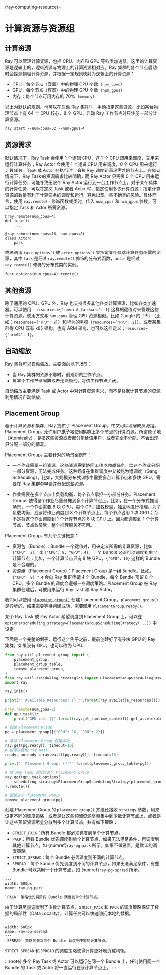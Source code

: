 (ray-computing-resource)=
# 计算资源与资源组

## 计算资源

Ray 可以管理计算资源，包括 CPU、内存和 GPU 等各类加速器。这里的计算资源是逻辑上的，逻辑资源与物理上的计算资源相对应。Ray 集群的各个节点启动时会探测物理计算资源，并根据一定规则映射为逻辑上的计算资源：

* CPU：每个节点（容器）中的物理 CPU 个数（`num_cpus`）
* GPU：每个节点（容器）中的物理 GPU 个数（`num_gpus`）
* 内存：每个节点可用内存的 70%（`memory`）

以上为默认的规则。也可以在启动 Ray 集群时，手动指定这些资源。比如某台物理节点上有 64 个 CPU 核心，8 个 GPU，启动 Ray 工作节点时只注册一部分计算资源。

```
ray start --num-cpus=32 --num-gpus=4
```

## 资源需求

默认情况下，Ray Task 会使用 1 个逻辑 CPU，这 1 个 CPU 既用来调度，又用来运行计算任务；Ray Actor 会使用 1 个逻辑 CPU 用来调度，0 个 CPU 用来运行计算任务。Task 或 Actor 在执行时，会被 Ray 调度到满足需求的节点上。在默认情况下，Ray Task 的资源需求比较明确，而 Ray Actor 只需要 0 个 CPU 用来运行计算任务，可能导致无限个 Ray Actor 运行到一台工作节点上。对于某个具体的计算任务，可以在定义 Task 或者 Actor 时，指定使用多少计算资源；指定计算资源的数量有利于计算任务的调度和运行，避免出现一些不确定的风险。具体而言，使用 `ray.remote()` 修饰函数或类时，传入 `num_cpus` 和 `num_gpus` 参数，可以指定 Task 和 Actor 所需资源。

```
@ray.remote(num_cpus=4)
def func():
    ...

@ray.remote(num_cpus=16, num_gpus=1)
class Actor:
    pass
```

或者调用 `task.options()` 或 `actor.options()` 来指定某个具体计算任务所需的资源，其中 `task` 是经过 `ray.remote()` 修饰的分布式函数，`actor` 是经过 `ray.remote()` 修饰的分布式类的实例。

```
func.options(num_cpus=4).remote()
```

## 其他资源

除了通用的 CPU、GPU 外，Ray 也支持很多其他各类计算资源，比如各类加速器。可以使用 `--resources={"special_hardware": 1}` 这样的键值对来管理这些计算资源。使用方式与 `num_gpus` 管理 GPU 资源相似。比如 Google 的 TPU （比如：`resources={"TPU": 2}`）和华为的昇腾（`resources={"NPU": 2}`）。或者某集群得 CPU 既有 x86 架构，也有 ARM 架构，也可以这样定义：`resources={"arm64": 1}`。

## 自动缩放

Ray 集群可以自动缩放，主要面向以下场景：

* 当 Ray 集群的资源不够时，创建新的工作节点。
* 当某个工作节点闲置或者无法启动，将该工作节点关闭。

自动缩放主要满足 Task 或 Actor 中对计算资源需求，而不是根据计算节点的资源利用情况自动缩放。

## Placement Group

基于计算资源和集群，Ray 提供了 Placement Group，中文可以理解成资源组。Placement Groups 允许用户**原子地**使用集群上多个节点的计算资源，所谓原子地（Atomically），是指这些资源或者都分配给该用户，或者完全不分配，不会出现只分配一部分的情况。

Placement Groups 主要针对的场景案例有：

* 一个作业需要一组资源，这些资源需要协同工作以完成任务，给这个作业分配一部分资源，无法完成任务。这种场景在集群调度中又被称为组调度（Gang Scheduling）。比如，大规模分布式训练中需要多台计算节点和多块 GPU，需要在 Ray 集群中申请并分配这些资源。

* 作业需要在多个节点上负载均衡，每个节点承担一小部分任务。Placement Groups 使得这个作业尽量分摊到多个计算节点上。比如，在一个分布式推理场景，一个作业需要 8 块 GPU，每个 GPU 加载模型，独立地进行推理。为了负载均衡，应该将作业调度到 8 个计算节点上，每个节点占用 1 块 GPU；而不是将这个作业调度到 1 个计算节点的 8 块 GPU 上。因为都调度到 1 个计算节点，节点故障后，整个推理服务不可用。

Placement Groups 有几个关键概念：

* 资源包（Bundle）：Bundle 一个键值对，用来定义所需的计算资源，比如 `{"CPU": 2}`，或 `{"CPU": 8, "GPU": 4}`。一个 Bundle 必须可以调度到单个计算节点；比如，一个计算节点只有 8 块 GPU，`{"GPU": 10}` 这样的 Bundle 是不合理的。
* 资源组（Placement Group）：Placement Group 是一组 Bundle。比如，`{"CPU": 8} * 4` 会向 Ray 集群申请 4 个 Bundle，每个 Bundle 预留 8 个 CPU。多个 Bundle 的调度会遵循一些调度策略。Placement Group 被 Ray 集群创建后，可被用来运行 Ray Task 和 Ray Actor。

我们可以使用 [`placement_group()`](https://docs.ray.io/en/latest/ray-core/api/doc/ray.util.placement_group.html) 创建 Placement Group。`placement_group()` 是异步的，如果需要等待创建成功，需要调用 [`PlacementGroup.ready()`](https://docs.ray.io/en/latest/ray-core/api/doc/ray.util.placement_group.PlacementGroup.ready.html)。

某个 Ray Task 或 Ray Actor 希望调度到 Placement Group 上，可以在 `options(scheduling_strategy=PlacementGroupSchedulingStrategy(...))` 中设定。

下面是一个完整的例子，运行这个例子之前，提前创建好了有多块 GPU 的 Ray 集群，如果没有 GPU，也可以改为 CPU。

```python
from ray.util.placement_group import (
    placement_group,
    placement_group_table,
    remove_placement_group,
)
from ray.util.scheduling_strategies import PlacementGroupSchedulingStrategy
import ray

ray.init()

print('''Available Resources: {}'''.format(ray.available_resources()))

@ray.remote(num_gpus=2)
def gpu_task():
    print("GPU ids: {}".format(ray.get_runtime_context().get_accelerator_ids()["GPU"]))

# 创建 Placement Group
pg = placement_group([{"CPU": 16, "GPU": 2}])

# 等待 Placement Group 创建成功
ray.get(pg.ready(), timeout=10)
# 也可以使用 ray.wait
ready, unready = ray.wait([pg.ready()], timeout=10)

print('''Placement Group: {}'''.format(placement_group_table(pg)))

# 将 Ray Task 调度到这个 Placement Group
ray.get(gpu_task.options(
    scheduling_strategy=PlacementGroupSchedulingStrategy(placement_group=pg)
).remote())

# 删除这个 Placement Group
remove_placement_group(pg)
```

创建 Placement Group 的 `placement_group()` 方法还接收 `strategy` 参数，用来设定不同的调度策略：或者是让这些预留资源尽量集中到少数计算节点上，或者是让这些预留资源尽量分散到多个计算节点。共有如下策略：

* `STRICT_PACK`：所有 Bundle 都必须调度到单个计算节点。
* `PACK`：所有 Bundle 优先调度到单个计算节点，如果无法满足条件，再调度到其他计算节点，如 {numref}`ray-pg-pack` 所示。如果不做设置，是默认的调度策略。
* `STRICT_SPREAD`：每个 Bundle 必须调度到不同的计算节点。
* `SPREAD`：每个 Bundle 优先调度到不同的计算节点，如果无法满足条件，有些 Bundle 可以共用一个计算节点，如 {numref}`ray-pg-spread` 所示。

```{figure} ../img/ch-ray-cluster/pg-pack.png
---
width: 600px
name: ray-pg-pack
---
`PACK` 策略优先将所有 Bundle 调度到单个计算节点。
```

由于计算尽量调度到了少数计算节点，`STRICT_PACK` 和 `PACK` 的调度策略保证了数据的局部性（Data Locality），计算任务可以快速访问本地的数据。

```{figure} ../img/ch-ray-cluster/pg-spread.png
---
width: 600px
name: ray-pg-spread
---
`SPREAD` 策略优先将每个 Bundle 调度到不同的计算节点。
```

`STRICT_SPREAD` 和 `SPREAD` 的调度策略使得计算更好地负载均衡。

:::{note}
多个 Ray Task 或 Actor 可以运行在同一个 Bundle 上，任何使用同一个 Bundle 的 Task 或 Actor 将一直运行在该计算节点上。 
:::

